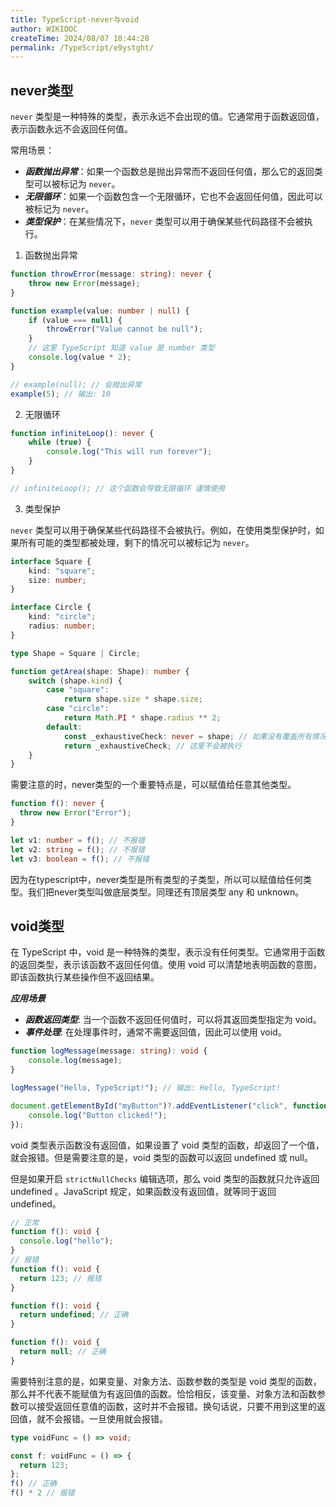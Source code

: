```yaml
---
title: TypeScript-never与void
author: WIKIDOC
createTime: 2024/08/07 10:44:28
permalink: /TypeScript/e9ystght/
---
```

## never类型

`never` 类型是一种特殊的类型，表示永远不会出现的值。它通常用于函数返回值，表示函数永远不会返回任何值。

常用场景：

-   ***函数抛出异常***：如果一个函数总是抛出异常而不返回任何值，那么它的返回类型可以被标记为 `never`。
-   ***无限循环***：如果一个函数包含一个无限循环，它也不会返回任何值，因此可以被标记为 `never`。
-   ***类型保护***：在某些情况下，`never` 类型可以用于确保某些代码路径不会被执行。

1. 函数抛出异常
```typescript
function throwError(message: string): never {
    throw new Error(message);
}

function example(value: number | null) {
    if (value === null) {
        throwError("Value cannot be null");
    }
    // 这里 TypeScript 知道 value 是 number 类型
    console.log(value * 2);
}

// example(null); // 会抛出异常
example(5); // 输出: 10
```
2. 无限循环

```typescript
function infiniteLoop(): never {
    while (true) {
        console.log("This will run forever");
    }
}

// infiniteLoop(); // 这个函数会导致无限循环 谨慎使用
```
3. 类型保护

`never` 类型可以用于确保某些代码路径不会被执行。例如，在使用类型保护时，如果所有可能的类型都被处理，剩下的情况可以被标记为 `never`。

```typescript
interface Square {
    kind: "square";
    size: number;
}

interface Circle {
    kind: "circle";
    radius: number;
}

type Shape = Square | Circle;

function getArea(shape: Shape): number {
    switch (shape.kind) {
        case "square":
            return shape.size * shape.size;
        case "circle":
            return Math.PI * shape.radius ** 2;
        default:
            const _exhaustiveCheck: never = shape; // 如果没有覆盖所有情况，这里就是 never 类型
            return _exhaustiveCheck; // 这里不会被执行
    }
}
```

需要注意的时，never类型的一个重要特点是，可以赋值给任意其他类型。

```typescript
function f(): never {
  throw new Error("Error");
}

let v1: number = f(); // 不报错
let v2: string = f(); // 不报错
let v3: boolean = f(); // 不报错
```

因为在typescript中，never类型是所有类型的子类型，所以可以赋值给任何类型。我们把never类型叫做底层类型。同理还有顶层类型 any 和 unknown。

## void类型

在 TypeScript 中，void 是一种特殊的类型，表示没有任何类型。它通常用于函数的返回类型，表示该函数不返回任何值。使用 void 可以清楚地表明函数的意图，即该函数执行某些操作但不返回结果。


***应用场景***
-   ***函数返回类型***: 当一个函数不返回任何值时，可以将其返回类型指定为 void。
-   ***事件处理***: 在处理事件时，通常不需要返回值，因此可以使用 void。

```typescript
function logMessage(message: string): void {
    console.log(message);
}

logMessage("Hello, TypeScript!"); // 输出: Hello, TypeScript!
```
```typescript
document.getElementById("myButton")?.addEventListener("click", function(): void {
    console.log("Button clicked!");
});
```

void 类型表示函数没有返回值，如果设置了 void 类型的函数，却返回了一个值，就会报错。但是需要注意的是，void 类型的函数可以返回 undefined 或 null。

但是如果开启 `strictNullChecks` 编辑选项，那么 void 类型的函数就只允许返回undefined 。JavaScript 规定，如果函数没有返回值，就等同于返回undefined。

```typescript
// 正常
function f(): void {
  console.log("hello");
}
// 报错
function f(): void {
  return 123; // 报错
}

function f(): void {
  return undefined; // 正确
}

function f(): void {
  return null; // 正确   
}
```
需要特别注意的是，如果变量、对象方法、函数参数的类型是 void 类型的函数，那么并不代表不能赋值为有返回值的函数。恰恰相反，该变量、对象方法和函数参数可以接受返回任意值的函数，这时并不会报错。换句话说，只要不用到这里的返回值，就不会报错。一旦使用就会报错。

```typescript
type voidFunc = () => void;

const f: voidFunc = () => {
  return 123;
};
f() // 正确
f() * 2 // 报错
```
